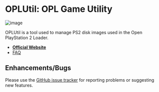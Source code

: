 
OPLUtil: OPL Game Utility
==========================================

![image](https://user-images.githubusercontent.com/53555314/113318800-34733c00-92e7-11eb-8790-349794c1d2ad.png)



OPLUtil is a tool used to manage PS2 disk images used in the Open PlayStation 2 Loader.

* [__Official Website__](https://github.com/IsseiYoshida/OPLUtil)
* [FAQ](https://github.com/IsseiYoshida/OPLUtil/wiki/FAQ)

Enhancements/Bugs
-----------------

Please use the [GitHub issue tracker](https://github.com/IsseiYoshida/OPLUtil/issues)
for reporting problems or suggesting new features.
